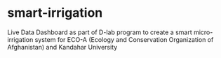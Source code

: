 # smart-irrigation
Live Data Dashboard as part of D-lab program to create a smart micro-irrigation system for ECO-A (Ecology and Conservation Organization of Afghanistan) and Kandahar University
